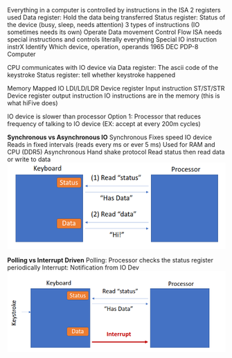 Everything in a computer is controlled by instructions in the ISA
2 registers used
    Data register: Hold the data being transferred
    Status register: Status of the device (busy, sleep, needs attention)
3 types of instructions (IO sometimes needs its own)
    Operate 
    Data movement 
    Control Flow
ISA needs special instructions and controls literally everything
Special IO instruction
    instrX <Operands>
    Identify
        Which device, operation, operands
    1965 DEC PDP-8 Computer

CPU communicates with IO device via 
    Data register: The ascii code of the keystroke
    Status register: tell whether keystroke happened

Memory Mapped IO
    LDI/LD/LDR Device register
        Input instruction
    ST/ST/STR Device register
        output instruction 
IO instructions are in the memory (this is what hiFive does)

IO device is slower than processor
Option 1: Processor that reduces frequency of talking to IO device (EX: accept at every 200m cycles)

**Synchronous vs Asynchronous IO**
Synchronous
    Fixes speed IO device
    Reads in fixed intervals (reads every ms or ever 5 ms)
    Used for RAM and CPU (DDR5)
Asynchronous
    Hand shake protocol
    Read status then read data or write to data
    ![Alt text](image-7.png)

**Polling vs Interrupt Driven**
Polling: Processor checks the status register periodically
Interrupt: Notification from IO Dev
    ![Alt text](image-8.png) 
    